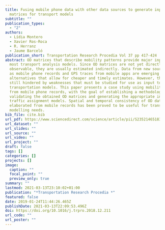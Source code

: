 ```yaml
---
title: Fusing mobile phone data with other data sources to generate input OD
  matrices for transport models
subtitle: ""
publication_types:
  - "2"
authors:
  - Lídia Montero
  - Xavier Ros-Roca
  - R. Herranz
  - Jaume Barceló
publication_short: Transportation Research Procedia Vol 37 pp 417-424
abstract: OD matrices that describe mobility patterns provide major input to
  most transport analysis models. Since OD matrices are not yet directly
  observable, they are usually estimated indirectly. Data from new sources such
  as mobile phone records and GPS traces from mobile apps are emerging
  alternatives that allow for cheaper and timely estimates. However, they are
  still hindered by weaknesses that must be studied for use as input to
  transportation models. This paper presents a case study using mobility data
  from mobile phone records, with the goal of establishing a methodology for
  validating the obtained OD matrices and generating the appropriate input for
  traffic assignment models. Spatial and temporal consistency of OD data
  elaborated from mobile records has been proved to be useful for transportation
  modelling needs.
bib_file: cite.bib
url_pdf: https://www.sciencedirect.com/science/article/pii/S2352146518306276
url_dataset: ""
url_slides: ""
url_source: ""
url_video: ""
url_project: ""
draft: false
tags: []
categories: []
projects: []
image:
  caption: ""
  focal_point: ""
  preview_only: true
summary: ""
lastmod: 2021-03-13T23:10:02+01:00
publication: "*Transportation Research Procedia *"
featured: false
date: 2019-01-24T11:44:26.465Z
publishDate: 2021-03-13T22:09:53.496Z
doi: https://doi.org/10.1016/j.trpro.2018.12.211
url_code: ""
url_poster: ""
---
```

